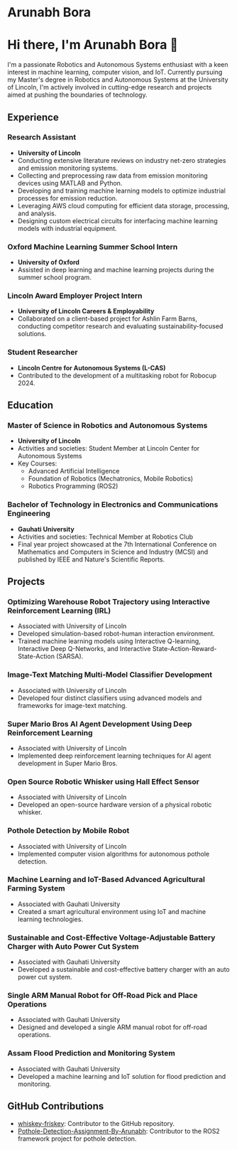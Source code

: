 # Arunabh Bora

# Hi there, I'm Arunabh Bora 👋

I'm a passionate Robotics and Autonomous Systems enthusiast with a keen interest in machine learning, computer vision, and IoT. Currently pursuing my Master's degree in Robotics and Autonomous Systems at the University of Lincoln, I'm actively involved in cutting-edge research and projects aimed at pushing the boundaries of technology.

## Experience

### Research Assistant
- **University of Lincoln**
- Conducting extensive literature reviews on industry net-zero strategies and emission monitoring systems.
- Collecting and preprocessing raw data from emission monitoring devices using MATLAB and Python.
- Developing and training machine learning models to optimize industrial processes for emission reduction.
- Leveraging AWS cloud computing for efficient data storage, processing, and analysis.
- Designing custom electrical circuits for interfacing machine learning models with industrial equipment.

### Oxford Machine Learning Summer School Intern
- **University of Oxford**
- Assisted in deep learning and machine learning projects during the summer school program.

### Lincoln Award Employer Project Intern
- **University of Lincoln Careers & Employability**
- Collaborated on a client-based project for Ashlin Farm Barns, conducting competitor research and evaluating sustainability-focused solutions.

### Student Researcher
- **Lincoln Centre for Autonomous Systems (L-CAS)**
- Contributed to the development of a multitasking robot for Robocup 2024.

## Education

### Master of Science in Robotics and Autonomous Systems
- **University of Lincoln**
- Activities and societies: Student Member at Lincoln Center for Autonomous Systems
- Key Courses:
  - Advanced Artificial Intelligence
  - Foundation of Robotics (Mechatronics, Mobile Robotics)
  - Robotics Programming (ROS2)

### Bachelor of Technology in Electronics and Communications Engineering
- **Gauhati University**
- Activities and societies: Technical Member at Robotics Club
- Final year project showcased at the 7th International Conference on Mathematics and Computers in Science and Industry (MCSI) and published by IEEE and Nature's Scientific Reports.

## Projects

### Optimizing Warehouse Robot Trajectory using Interactive Reinforcement Learning (IRL)
- Associated with University of Lincoln
- Developed simulation-based robot-human interaction environment.
- Trained machine learning models using Interactive Q-learning, Interactive Deep Q-Networks, and Interactive State-Action-Reward-State-Action (SARSA).

### Image-Text Matching Multi-Model Classifier Development
- Associated with University of Lincoln
- Developed four distinct classifiers using advanced models and frameworks for image-text matching.

### Super Mario Bros AI Agent Development Using Deep Reinforcement Learning
- Associated with University of Lincoln
- Implemented deep reinforcement learning techniques for AI agent development in Super Mario Bros.

### Open Source Robotic Whisker using Hall Effect Sensor
- Associated with University of Lincoln
- Developed an open-source hardware version of a physical robotic whisker.

### Pothole Detection by Mobile Robot
- Associated with University of Lincoln
- Implemented computer vision algorithms for autonomous pothole detection.

### Machine Learning and IoT-Based Advanced Agricultural Farming System
- Associated with Gauhati University
- Created a smart agricultural environment using IoT and machine learning technologies.

### Sustainable and Cost-Effective Voltage-Adjustable Battery Charger with Auto Power Cut System
- Associated with Gauhati University
- Developed a sustainable and cost-effective battery charger with an auto power cut system.

### Single ARM Manual Robot for Off-Road Pick and Place Operations
- Associated with Gauhati University
- Designed and developed a single ARM manual robot for off-road operations.

### Assam Flood Prediction and Monitoring System
- Associated with Gauhati University
- Developed a machine learning and IoT solution for flood prediction and monitoring.

## GitHub Contributions

- [whiskey-friskey](https://github.com/benjamin-nicholls/whiskey-friskey): Contributor to the GitHub repository.
- [Pothole-Detection-Assignment-By-Arunabh](https://github.com/arunabh-alt/Pothole-Detection-Assignment-By-Arunabh): Contributor to the ROS2 framework project for pothole detection.



